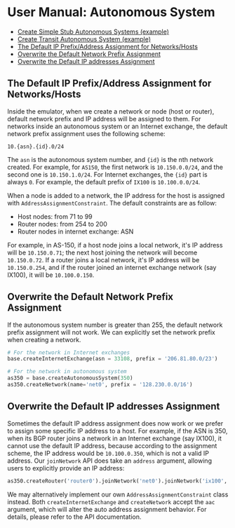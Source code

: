 # User Manual: Autonomous System

- [Create Simple Stub Autonomous Systems (example)](../../examples/A00-simple-as) 
- [Create Transit Autonomous System (example)](../../examples/A01-transit-as) 
- [The Default IP Prefix/Address Assignment for Networks/Hosts](#default-assignment-network-host)
- [Overwrite the Default Network Prefix Assignment](#overwrite-default-prefix)
- [Overwrite the Default IP addresses Assignment](#overwrite-default-host-ip)


<a id="default-assignment-network-host"></a>
## The Default IP Prefix/Address Assignment for Networks/Hosts

Inside the emulator, when we create a network or node (host or router),
default network prefix and IP address will be assigned to them. 
For networks inside an autonomous system or an Internet exchange, 
the default network prefix assignment uses the following scheme:

```
10.{asn}.{id}.0/24
```

The `asn` is the autonomous system number, and `{id}` is the nth network created. 
For example, for `AS150`, the first network is `10.150.0.0/24`, and the second one 
is `10.150.1.0/24`. For Internet exchanges, the `{id}` part is always `0`.
For example, the default prefix of `IX100` is `10.100.0.0/24`.


When a node is added to a network, the IP address for the host
is assigned with `AddressAssignmentConstraint`.
The default constraints are as follow:

- Host nodes: from 71 to 99
- Router nodes: from 254 to 200
- Router nodes in internet exchange: ASN

For example, in AS-150, if a host node joins a local network, it's IP address
will be `10.150.0.71`; the next host joining the network will become
`10.150.0.72`. If a router joins a local network, it's IP address will be
`10.150.0.254`, and if the router joined an internet exchange network (say
IX100), it will be `10.100.0.150`.


<a id="overwrite-default-prefix"></a>
## Overwrite the Default Network Prefix Assignment

If the autonomous system number is greater than 255, 
the default network prefix assignment will not work. 
We can explicitly set the network prefix when creating a network. 


```python
# For the network in Internet exchanges
base.createInternetExchange(asn = 33108, prefix = '206.81.80.0/23')

# For the network in autonomous system
as350 = base.createAutonomousSystem(350)
as350.createNetwork(name='net0', prefix = '128.230.0.0/16')
```

<a name="overwrite-default-host-ip"></a>
## Overwrite the Default IP addresses Assignment

Sometimes the default IP address assignment does now work or we prefer to assign
some specific IP address to a host. For example, 
if the ASN is 350, when its BGP router joins a network in
an Internet exchange (say IX100), it cannot use the default IP address, because
according to the assignment scheme, the IP address would be 
`10.100.0.350`, which is not a valid IP address. Our `joinNetwork`
API does take an `address` argument, allowing users to explicitly 
provide an IP address: 

```python
as350.createRouter('router0').joinNetwork('net0').joinNetwork('ix100', '10.100.0.35')
```

We may alternatively implement our own `AddressAssignmentConstraint` class
instead. Both `createInternetExchange` and `createNetwork` accept the `aac`
argument, which will alter the auto address assignment behavior. For details,
please refer to the API documentation.

